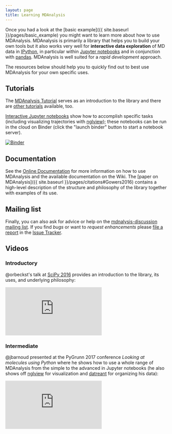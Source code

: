 ```yaml
---
layout: page
title: Learning MDAnalysis
---
```


Once you had a look at the 
[basic example]({{ site.baseurl }}/pages/basic_example) 
you might want to learn more about how to use
MDAnalysis. MDAnalysis is primarily a library that helps you to build
your own tools but it also works very well for **interactive data
exploration** of MD data in [IPython](http://ipython.org/), in
particular within [Jupyter notebooks](https://jupyter.org/) and in
conjunction with [pandas](http://pandas.pydata.org/). MDAnalysis is
well suited for a *rapid development* approach.

The resources below should help you to quickly find out to best use
MDAnalysis for your own specific uses.


## Tutorials ##

The [MDAnalysis
Tutorial](http://www.mdanalysis.org/MDAnalysisTutorial/) serves as an
introduction to the library and there are [other
tutorials]({{site.github.wiki}}/Tutorials)
available, too.

[Interactive Jupyter
notebooks](http://nbviewer.jupyter.org/github/MDAnalysis/binder-notebook/tree/master/notebooks/)
show how to accomplish specific tasks (including visualizing
trajectories with [nglview](http://nglviewer.org/nglview/latest/));
these notebooks can be run in the cloud on Binder (click the "launch
binder" button to start a notebook server).

[![Binder](https://mybinder.org/badge.svg)](https://mybinder.org/v2/gh/MDAnalysis/binder-notebook/master?filepath=notebooks)


## Documentation ##

See the [Online Documentation]({{site.pypi.docs}})
for more information on how to use MDAnalysis and the available
documentation on the Wiki. The [paper on
MDAnalysis]({{ site.baseurl }}/pages/citations#Gowers2016) contains a
high-level description of the structure and philosophy of the library
together with examples of its use.

## Mailing list ##

Finally, you can also ask for advice or help on the
[mdnalysis-discussion mailing
list](http://groups.google.com/group/mdnalysis-discussion). If you
find *bugs* or want to *request enhancements* please [file a
report]({{site.github.wiki}}/ReportingProblems)
in the [Issue
Tracker]({{sitemap.github.issues}}).

## Videos ##

### Introductory ###
@orbeckst's talk at [SciPy 2016](http://scipy2016.scipy.org/) provides an introduction to the
library, its uses, and underlying philosophy:

<div class="js-video">
	<iframe src="https://www.youtube.com/embed/zVQGFysYDew" frameborder="0"
	allowfullscreen class="video"></iframe>
</div>

### Intermediate ###

@jbarnoud presented at the PyGrunn 2017 conference _Looking at
molecules using Python_ where he shows how to use a whole range of
MDAnalysis from the simple to the advanced in Jupyter notebooks (he
also shows off [nglview](http://nglviewer.org/nglview/latest/) for
visualization and [datreant](http://datreant.org) for organizing his
data):

<div class="js-video">
	<iframe src="https://www.youtube.com/embed/RWgt1WMwMUs" frameborder="0"
	allowfullscreen class="video"></iframe>
</div>


